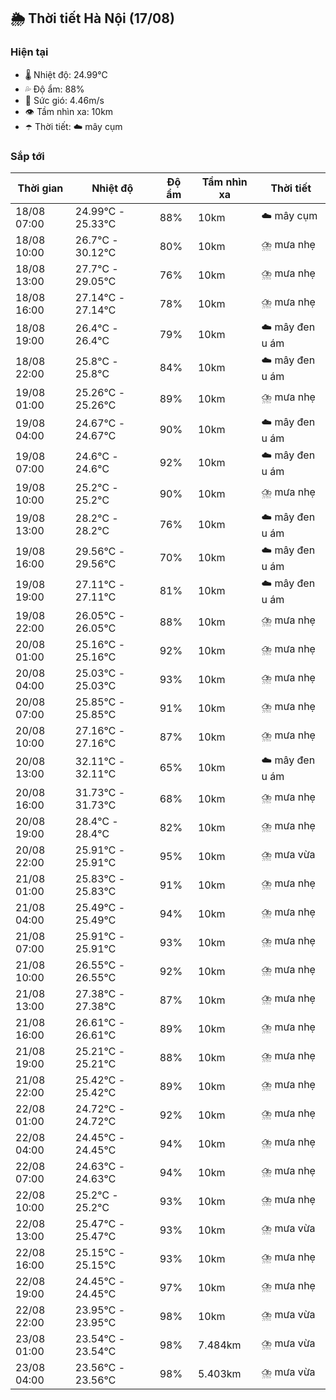 ## 🌦️ Thời tiết Hà Nội (17/08)

### Hiện tại

- 🌡️ Nhiệt độ: 24.99℃
- 💦 Độ ẩm: 88%
- 💨 Sức gió: 4.46m/s
- 👁️ Tầm nhìn xa: 10km
- ☂️ Thời tiết: ☁️ mây cụm

### Sắp tới

| Thời gian | Nhiệt độ | Độ ẩm | Tầm nhìn xa | Thời tiết |
| --- | --- | --- | --- | --- |
| 18/08 07:00 | 24.99℃ - 25.33℃ | 88% | 10km | ☁️ mây cụm |
| 18/08 10:00 | 26.7℃ - 30.12℃ | 80% | 10km | ⛈️ mưa nhẹ |
| 18/08 13:00 | 27.7℃ - 29.05℃ | 76% | 10km | ⛈️ mưa nhẹ |
| 18/08 16:00 | 27.14℃ - 27.14℃ | 78% | 10km | ⛈️ mưa nhẹ |
| 18/08 19:00 | 26.4℃ - 26.4℃ | 79% | 10km | ☁️ mây đen u ám |
| 18/08 22:00 | 25.8℃ - 25.8℃ | 84% | 10km | ☁️ mây đen u ám |
| 19/08 01:00 | 25.26℃ - 25.26℃ | 89% | 10km | ⛈️ mưa nhẹ |
| 19/08 04:00 | 24.67℃ - 24.67℃ | 90% | 10km | ☁️ mây đen u ám |
| 19/08 07:00 | 24.6℃ - 24.6℃ | 92% | 10km | ☁️ mây đen u ám |
| 19/08 10:00 | 25.2℃ - 25.2℃ | 90% | 10km | ⛈️ mưa nhẹ |
| 19/08 13:00 | 28.2℃ - 28.2℃ | 76% | 10km | ☁️ mây đen u ám |
| 19/08 16:00 | 29.56℃ - 29.56℃ | 70% | 10km | ☁️ mây đen u ám |
| 19/08 19:00 | 27.11℃ - 27.11℃ | 81% | 10km | ☁️ mây đen u ám |
| 19/08 22:00 | 26.05℃ - 26.05℃ | 88% | 10km | ⛈️ mưa nhẹ |
| 20/08 01:00 | 25.16℃ - 25.16℃ | 92% | 10km | ⛈️ mưa nhẹ |
| 20/08 04:00 | 25.03℃ - 25.03℃ | 93% | 10km | ⛈️ mưa nhẹ |
| 20/08 07:00 | 25.85℃ - 25.85℃ | 91% | 10km | ⛈️ mưa nhẹ |
| 20/08 10:00 | 27.16℃ - 27.16℃ | 87% | 10km | ⛈️ mưa nhẹ |
| 20/08 13:00 | 32.11℃ - 32.11℃ | 65% | 10km | ☁️ mây đen u ám |
| 20/08 16:00 | 31.73℃ - 31.73℃ | 68% | 10km | ⛈️ mưa nhẹ |
| 20/08 19:00 | 28.4℃ - 28.4℃ | 82% | 10km | ⛈️ mưa nhẹ |
| 20/08 22:00 | 25.91℃ - 25.91℃ | 95% | 10km | ⛈️ mưa vừa |
| 21/08 01:00 | 25.83℃ - 25.83℃ | 91% | 10km | ⛈️ mưa nhẹ |
| 21/08 04:00 | 25.49℃ - 25.49℃ | 94% | 10km | ⛈️ mưa nhẹ |
| 21/08 07:00 | 25.91℃ - 25.91℃ | 93% | 10km | ⛈️ mưa nhẹ |
| 21/08 10:00 | 26.55℃ - 26.55℃ | 92% | 10km | ⛈️ mưa nhẹ |
| 21/08 13:00 | 27.38℃ - 27.38℃ | 87% | 10km | ⛈️ mưa nhẹ |
| 21/08 16:00 | 26.61℃ - 26.61℃ | 89% | 10km | ⛈️ mưa nhẹ |
| 21/08 19:00 | 25.21℃ - 25.21℃ | 88% | 10km | ⛈️ mưa nhẹ |
| 21/08 22:00 | 25.42℃ - 25.42℃ | 89% | 10km | ⛈️ mưa nhẹ |
| 22/08 01:00 | 24.72℃ - 24.72℃ | 92% | 10km | ⛈️ mưa nhẹ |
| 22/08 04:00 | 24.45℃ - 24.45℃ | 94% | 10km | ⛈️ mưa nhẹ |
| 22/08 07:00 | 24.63℃ - 24.63℃ | 94% | 10km | ⛈️ mưa nhẹ |
| 22/08 10:00 | 25.2℃ - 25.2℃ | 93% | 10km | ⛈️ mưa nhẹ |
| 22/08 13:00 | 25.47℃ - 25.47℃ | 93% | 10km | ⛈️ mưa vừa |
| 22/08 16:00 | 25.15℃ - 25.15℃ | 93% | 10km | ⛈️ mưa nhẹ |
| 22/08 19:00 | 24.45℃ - 24.45℃ | 97% | 10km | ⛈️ mưa nhẹ |
| 22/08 22:00 | 23.95℃ - 23.95℃ | 98% | 10km | ⛈️ mưa vừa |
| 23/08 01:00 | 23.54℃ - 23.54℃ | 98% | 7.484km | ⛈️ mưa vừa |
| 23/08 04:00 | 23.56℃ - 23.56℃ | 98% | 5.403km | ⛈️ mưa vừa |
